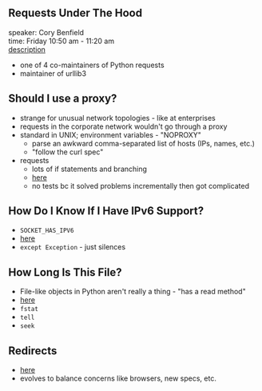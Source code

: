## Requests Under The Hood

speaker: Cory Benfield  
time: Friday 10:50 am - 11:20 am  
[description](https://us.pycon.org/2017/schedule/presentation/71/)

- one of 4 co-maintainers of Python requests
- maintainer of urllib3

## Should I use a proxy?

- strange for unusual network topologies - like at enterprises
- requests in the corporate network wouldn't go through a proxy
- standard in UNIX; environment variables - "NOPROXY"
    - parse an awkward comma-separated list of hosts (IPs, names, etc.)
    - "follow the curl spec"
- requests
    - lots of if statements and branching
    - [here](https://github.com/kennethreitz/requests/blob/216aee441def9564698c3c186a4fcda76c218ad8/requests/utils.py#L642)
    - no tests bc it solved problems incrementally then got complicated

## How Do I Know If I Have IPv6 Support?

- `SOCKET_HAS_IPV6`
- [here](https://github.com/kennethreitz/requests/blob/e3f89bf23c53b98593e4248054661472aacac820/requests/packages/urllib3/util/connection.py#L107)
- `except Exception` - just silences

## How Long Is This File?

- File-like objects in Python aren't really a thing - "has a read method"
- [here](https://github.com/kennethreitz/requests/blob/216aee441def9564698c3c186a4fcda76c218ad8/requests/utils.py#L99)
- `fstat`
- `tell`
- `seek`

## Redirects

- [here](https://github.com/kennethreitz/requests/blob/eae38b8d131e8b51c3daf3583e69879d1c02f9a4/requests/sessions.py#L116)
- evolves to balance concerns like browsers, new specs, etc.

